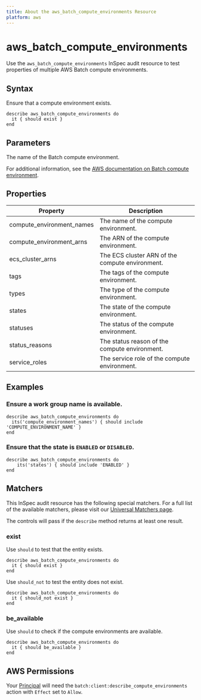 ```yaml
---
title: About the aws_batch_compute_environments Resource
platform: aws
---
```


# aws\_batch\_compute\_environments

Use the `aws_batch_compute_environments` InSpec audit resource to test properties of multiple AWS Batch compute environments.

## Syntax

Ensure that a compute environment exists.

    describe aws_batch_compute_environments do
      it { should exist }
    end

## Parameters

The name of the Batch compute environment.

For additional information, see the [AWS documentation on Batch compute environment](https://docs.aws.amazon.com/AWSCloudFormation/latest/UserGuide/aws-resource-batch-computeenvironment.html).

## Properties

| Property | Description|
| --- | --- |
| compute_environment_names | The name of the compute environment. |
| compute_environment_arns | The ARN of the compute environment. |
| ecs_cluster_arns | The ECS cluster ARN of the compute environment. |
| tags | The tags of the compute environment. |
| types | The type of the compute environment. |
| states | The state of the compute environment. |
| statuses | The status of the compute environment. |
| status_reasons | The status reason of the compute environment. |
| service_roles | The service role of the compute environment. |

## Examples

### Ensure a work group name is available.

    describe aws_batch_compute_environments do
      its('compute_environment_names') { should include 'COMPUTE_ENVIRONMENT_NAME' }
    end

### Ensure that the state is `ENABLED` or `DISABLED`.

    describe aws_batch_compute_environments do
        its('states') { should include 'ENABLED' }
    end
## Matchers

This InSpec audit resource has the following special matchers. For a full list of the available matchers, please visit our [Universal Matchers page](https://www.inspec.io/docs/reference/matchers/).

The controls will pass if the `describe` method returns at least one result.

### exist

Use `should` to test that the entity exists.

    describe aws_batch_compute_environments do
      it { should exist }
    end

Use `should_not` to test the entity does not exist.

    describe aws_batch_compute_environments do
      it { should_not exist }
    end

### be_available

Use `should` to check if the compute environments are available.

    describe aws_batch_compute_environments do
      it { should be_available }
    end

## AWS Permissions

Your [Principal](https://docs.aws.amazon.com/IAM/latest/UserGuide/intro-structure.html#intro-structure-principal) will need the `batch:client:describe_compute_environments` action with `Effect` set to `Allow`.
